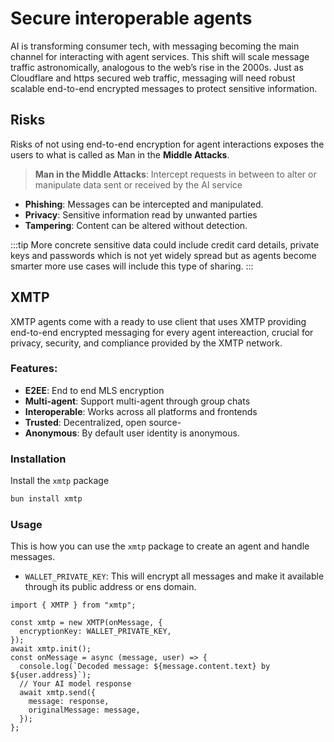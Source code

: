 # Secure interoperable agents

AI is transforming consumer tech, with messaging becoming the main channel for interacting with agent services. This shift will scale message traffic astronomically, analogous to the web’s rise in the 2000s. Just as Cloudflare and https secured web traffic, messaging will need robust scalable end-to-end encrypted messages to protect sensitive information.

## Risks

Risks of not using end-to-end encryption for agent interactions exposes the users to what is called as Man in the **Middle Attacks**.

> **Man in the Middle Attacks**: Intercept requests in between to alter or manipulate data sent or received by the AI service

- **Phishing**: Messages can be intercepted and manipulated.
- **Privacy**: Sensitive information read by unwanted parties
- **Tampering**: Content can be altered without detection.

:::tip
More concrete sensitive data could include credit card details, private keys and passwords which is not yet widely spread but as agents become smarter more use cases will include this type of sharing.
:::

## XMTP

XMTP agents come with a ready to use client that uses XMTP providing end-to-end encrypted messaging for every agent intereaction, crucial for privacy, security, and compliance provided by the XMTP network.

### Features:

- **E2EE**: End to end MLS encryption
- **Multi-agent**: Support multi-agent through group chats
- **Interoperable**: Works across all platforms and frontends
- **Trusted**: Decentralized, open source-
- **Anonymous**: By default user identity is anonymous.

### Installation

Install the `xmtp` package

```bash [cmd]
bun install xmtp
```

### Usage

This is how you can use the `xmtp` package to create an agent and handle messages.

- `WALLET_PRIVATE_KEY`: This will encrypt all messages and make it available through its public address or ens domain.

```tsx
import { XMTP } from "xmtp";

const xmtp = new XMTP(onMessage, {
  encryptionKey: WALLET_PRIVATE_KEY,
});
await xmtp.init();
const onMessage = async (message, user) => {
  console.log(`Decoded message: ${message.content.text} by ${user.address}`);
  // Your AI model response
  await xmtp.send({
    message: response,
    originalMessage: message,
  });
};
```
